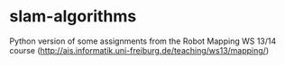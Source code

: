 slam-algorithms
=================

Python version of some assignments from the Robot Mapping WS 13/14 course (http://ais.informatik.uni-freiburg.de/teaching/ws13/mapping/)

